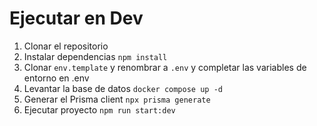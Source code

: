 # Ejecutar en Dev

1. Clonar el repositorio
2. Instalar dependencias `npm install`
3. Clonar `env.template` y renombrar a `.env` y completar las variables de entorno en .env
4. Levantar la base de datos `docker compose up -d`
5. Generar el Prisma client `npx prisma generate`
6. Ejecutar proyecto `npm run start:dev`
